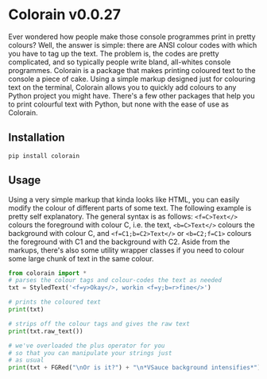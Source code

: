 # Colorain v0.0.27
Ever wondered how people make those console programmes print in pretty colours? Well, the answer is simple: there are ANSI colour codes with which you have to tag up the text. The problem is, the codes are pretty complicated, and so typically people write bland, all-whites console programmes. Colorain is a package that makes printing coloured text to the console a piece of cake. Using a simple markup designed just for colouring text on the terminal, Colorain allows you to quickly add colours to any Python project you might have. There's a few other packages that help you to print colourful text with Python, but none with the ease of use as Colorain.

## Installation
```
pip install colorain
```

## Usage
Using a very simple markup that kinda looks like HTML, you can easily modify the colour of different parts of some text. The following example is pretty self explanatory. The general syntax is as follows: `<f=C>Text</>` colours the foreground with colour C, i.e. the text, `<b=C>Text</>` colours the background with colour C, and `<f=C1;b=C2>Text</>` or `<b=C2;f=C1>` colours the foreground with C1 and the background with C2. Aside from the markups, there's also some utility wrapper classes if you need to colour some large chunk of text in the same colour. 
```python
from colorain import *
# parses the colour tags and colour-codes the text as needed
txt = StyledText('<f=y>Okay</>, workin <f=y;b=r>fine</>') 

# prints the coloured text
print(txt) 

# strips off the colour tags and gives the raw text
print(txt.raw_text()) 

# we've overloaded the plus operator for you
# so that you can manipulate your strings just
# as usual
print(txt + FGRed("\nOr is it?") + "\n*VSauce background intensifies*")
```
